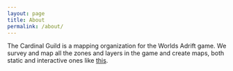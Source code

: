 ```yaml
---
layout: page
title: About
permalink: /about/
---
```


The Cardinal Guild is a mapping organization for the Worlds Adrift game. We survey and map all the zones and layers in the game and create maps, both static and interactive ones like [this](https://map.cardinalguild.com).
